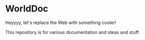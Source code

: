 # WorldDoc

Heyyyy, let's replace the Web with something cooler!

This repository is for various documentation and ideas and stuff.